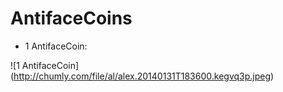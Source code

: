 AntifaceCoins
=============
* 1 AntifaceCoin:

![1 AntifaceCoin] (http://chumly.com/file/al/alex.20140131T183600.kegvq3p.jpeg)
